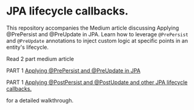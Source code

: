 # JPA lifecycle callbacks.

This repository accompanies the Medium article discussing Applying @PrePersist and @PreUpdate in JPA. Learn how to leverage `@PrePersist` and `@PreUpdate` annotations to inject custom logic at specific points in an entity's lifecycle.

Read 2 part medium article

PART 1 [Applying @PrePersist and @PreUpdate in JPA](https://medium.com/@nweligalla/applying-prepersist-and-preupdate-in-jpa-8e6b621fc51a)

PART 1 [Applying @PostPersist and @PostUpdate and other JPA lifecycle callbacks.](https://medium.com/@nweligalla/applying-postpersist-and-postupdate-and-other-jpa-lifecycle-callbacks-934d5393a809)

 for a detailed walkthrough.
